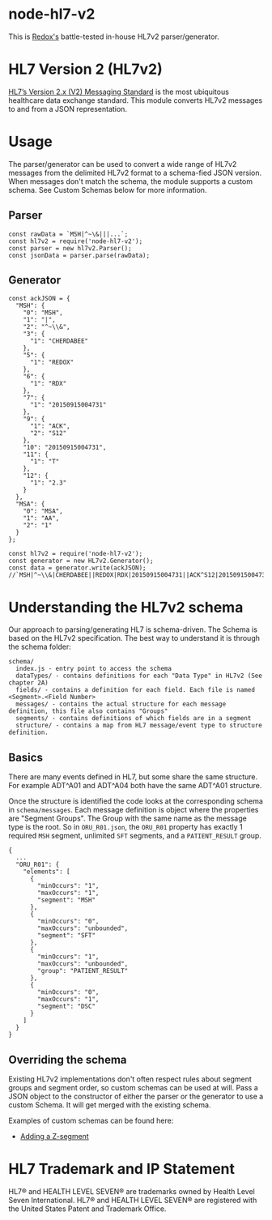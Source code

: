 # node-hl7-v2
This is [Redox's](https://www.redoxengine.com/?utm_source=github&utm_medium=githublink&utm_campaign=open%20source) battle-tested in-house HL7v2 parser/generator. 

# HL7 Version 2 (HL7v2) 
[HL7’s Version 2.x (V2) Messaging Standard](http://www.hl7.org/implement/standards/product_brief.cfm?product_id=185) 
is the most ubiquitous healthcare data exchange standard. This module converts HL7v2 messages to and from a JSON representation.

# Usage 
The parser/generator can be used to convert a wide range of HL7v2 messages from the delimited HL7v2 format to a schema-fied JSON version. 
When messages don't match the schema, the module supports a custom schema. See Custom Schemas below for more information. 

## Parser
```
const rawData = `MSH|^~\&|||...`;
const hl7v2 = require('node-hl7-v2');
const parser = new hl7v2.Parser();
const jsonData = parser.parse(rawData);
```

## Generator
```
const ackJSON = {
  "MSH": {
    "0": "MSH",
    "1": "|",
    "2": "^~\\&",
    "3": {
      "1": "CHERDABEE"
    },
    "5": {
      "1": "REDOX"
    },
    "6": {
      "1": "RDX"
    },
    "7": {
      "1": "20150915004731"
    },
    "9": {
      "1": "ACK",
      "2": "S12"
    },
    "10": "20150915004731",
    "11": {
      "1": "T"
    },
    "12": {
      "1": "2.3"
    }
  },
  "MSA": {
    "0": "MSA",
    "1": "AA",
    "2": "1"
  }
};

const hl7v2 = require('node-hl7-v2');
const generator = new HL7v2.Generator();
const data = generator.write(ackJSON);
//`MSH|^~\\&|CHERDABEE||REDOX|RDX|20150915004731||ACK^S12|20150915004731|T|2.3|||||||||\rMSA|AA|1||||\r`
```

# Understanding the HL7v2 schema
Our approach to parsing/generating HL7 is schema-driven. The Schema is based on the HL7v2 specification. 
The best way to understand it is through the schema folder: 
```
schema/
  index.js - entry point to access the schema
  dataTypes/ - contains definitions for each "Data Type" in HL7v2 (See chapter 2A)
  fields/ - contains a definition for each field. Each file is named <Segment>.<Field Number>
  messages/ - contains the actual structure for each message definition, this file also contains "Groups"
  segments/ - contains definitions of which fields are in a segment
  structure/ - contains a map from HL7 message/event type to structure definition. 
``` 
## Basics
There are many events defined in HL7, but some share the same structure. For example ADT^A01 and ADT^A04 both have the same ADT^A01 structure. 

Once the structure is identified the code looks at the corresponding schema in `schema/messages`. Each message definition is object where the properties are "Segment Groups". The Group with the same name as the message type is the root. So in `ORU_R01.json`, the `ORU_R01` property has exactly 1 required `MSH` segment, unlimited `SFT` segments, and a `PATIENT_RESULT` group. 
```
{
  ...
  "ORU_R01": {
    "elements": [
      {
        "minOccurs": "1",
        "maxOccurs": "1",
        "segment": "MSH"
      },
      {
        "minOccurs": "0",
        "maxOccurs": "unbounded",
        "segment": "SFT"
      },
      {
        "minOccurs": "1",
        "maxOccurs": "unbounded",
        "group": "PATIENT_RESULT"
      },
      {
        "minOccurs": "0",
        "maxOccurs": "1",
        "segment": "DSC"
      }
    ]
  }
}
```
## Overriding the schema
Existing HL7v2 implementations don't often respect rules about segment groups and segment order, so custom schemas can be used at will. Pass a JSON object to the constructor of either the parser or the generator to use a custom Schema. It will get merged with the existing schema. 

Examples of custom schemas can be found here: 
* [Adding a Z-segment](./custom_schema_examples/AddZSegment.md)



# HL7 Trademark and IP Statement
HL7® and HEALTH LEVEL SEVEN® are trademarks owned by Health Level Seven International. HL7® and HEALTH LEVEL SEVEN® are registered with the United States Patent and Trademark Office.

